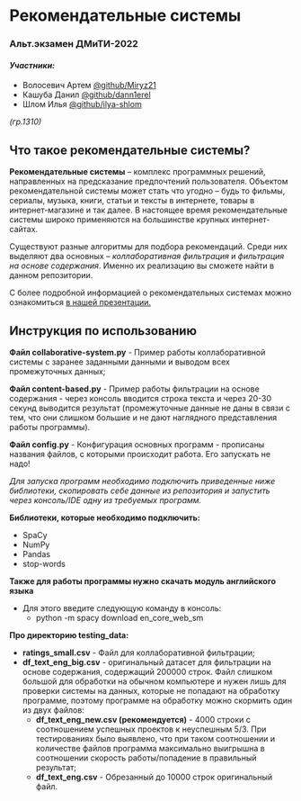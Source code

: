 # Рекомендательные системы
### Альт.экзамен ДМиТИ-2022
#### _Участники:_
* Волосевич Артем [@github/Miryz21](https://github.com/Miryz21)
* Кашуба Данил [@github/dann1erel](https://github.com/dann1erel)
* Шлом Илья [@github/ilya-shlom](https://github.com/ilya-shlom)

_(гр.1310)_

## Что такое рекомендательные системы?

**Рекомендательные системы** – комплекс программных решений, направленных
на предсказание предпочтений пользователя. Объектом рекомендательной
системы может стать что угодно – будь то фильмы, сериалы, музыка, книги,
статьи и тексты в интернете, товары в интернет-магазине и так далее.
В настоящее время рекомендательные системы широко применяются
на большинстве крупных интернет-сайтах.

Существуют разные алгоритмы для подбора рекомендаций. Среди них
выделяют два основных – _коллаборативная фильтрация_ и
_фильтрация на основе содержания_. Именно их реализацию вы
сможете найти в данном репозитории.

С более подробной информацией о рекомендательных системах можно ознакомиться [в нашей презентации.](https://docs.google.com/presentation/d/1MrewFc5sMTSZkc3D9ytYA0VA-MH6rlKM7BjHZ5ssg64/edit#slide=id.g13041fd2381_0_5)

##  Инструкция по использованию

**Файл collaborative-system.py** - Пример работы коллаборативной системы с заранее заданными данными и выводом всех промежуточных данных;

**Файл content-based.py** - Пример работы фильтрации на основе содержания - через консоль вводится строка текста и через 20-30 секунд выводится результат (промежуточные данные не даны в связи с тем, что они слишком большие и не дают наглядного представления работы программы).

**Файл config.py** - Конфигурация основных программ - прописаны названия файлов, с которыми происходит работа. Его запускать не надо!

_Для запуска программ необходимо подключить приведенные ниже библиотеки, скопировать себе данные из репозитория и запустить через консоль/IDE одну из требуемых программ._

**Библиотеки, которые необходимо подключить:**
* SpaCy
* NumPy
* Pandas
* stop-words

**Также для работы программы нужно скачать модуль английского языка**
* Для этого введите следующую команду в консоль: 
  + python -m spacy download en_core_web_sm 

**Про директорию testing_data:**
* **ratings_small.csv** - Файл для коллаборативной фильтрации;
* **df_text_eng_big.csv** - оригинальный датасет для фильтрации на основе содержания, содержащий 200000 строк. Файл слишком большой для обработки на обычном компьютере и нужен лишь для проверки системы на данных, которые не попадают на обработку программе, поэтому программе на обработку можно скормить один из двух файлов:
  + **df_text_eng_new.csv (рекомендуется)** - 4000 строки с соотношением успешных проектов к неуспешным 5/3. При тестированиях было выявлено, что при таком соотношении и количестве файлов программа максимально выигрышна в соотношении скорость работы/попадение в правильный результат;
  + **df_text_eng.csv** - Обрезанный до 10000 строк оригинальный файл.
